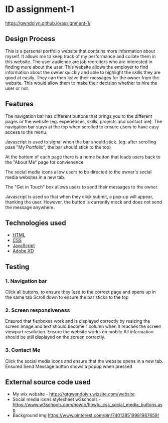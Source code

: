 #  ID assignment-1
https://gwndolyn.github.io/assignment-1/
## Design Process
This is a personal portfolio website that contains more information about myself. It allows me to keep track of my performance and collate them in this website. The user audience are job recruiters who are interested in finding more about the user. This website allows the employer to find information about the owner quickly and able to highlight the skills they are good at easily. They can then leave their messages for the owner from the website. This would allow them to make their decision whether to hire the user or not. 
## Features
The navigation bar has different buttons that brings you to the different pages or the website (eg. experiences, skills, projects and contact me). 
The navigation bar stays at the top when scrolled to ensure users to have easy access to the menu.

Javascript is used to signal when the bar should stick. (eg. after scrolling pass "My Portfolio", the bar should stick to the top)

At the bottom of each page there is a home button that leads users back to the "About Me" page for convienence.

The social media icons allow users to be directed to the owner's social media websites in a new tab.

The "Get in Touch" box allows users to send their messages to the owner. 

Javascript is used so that when they click submit, a pop-up will appear, thanking the user. However, the button is currently mock and does not send the message anywhere.
## Technologies used
- [HTML](https://developer.mozilla.org/en-US/docs/Web/HTML)
- [CSS](https://www.w3.org/Style/CSS/Overview.en.html)
- [JavaScript](https://developer.mozilla.org/en-US/docs/Web/JavaScript)
- [Adobe XD](https://www.adobe.com/sg/products/xd.html)
## Testing
### 1. Navigation bar
Click all buttons, to ensure they lead to the correct page and opens up in the same tab
Scroll down to ensure the bar sticks to the top
### 2. Screen responsiveness
Ensured that flexboxes work and is displayed correctly by resizing the screen
Image and text should become 1 column when it reaches the screen viewport resolution.
Ensure the website works on mobile
All information should be still displayed on the screen correctly.
### 3. Contact Me
Click the social media icons and ensure that the website opens in a new tab.
Ensured Send Message button shows a popup when pressed

## External source code used 
- My wix website - https://gtgwendolyn.wixsite.com/website
- Social media icons stylesheet w3schools - https://www.w3schools.com/howto/howto_css_social_media_buttons.asp
- Background img https://www.pinterest.com/pin/740138519981987659/
